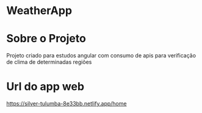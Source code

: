 # WeatherApp

# Sobre o Projeto
Projeto criado para estudos angular com consumo de apis para verificação de clima de determinadas regiões

# Url do app web
https://silver-tulumba-8e33bb.netlify.app/home
